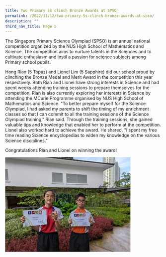 ```yaml
---
title: Two Primary 5s clinch Bronze Awards at SPSO
permalink: /2022/11/12/two-primary-5s-clinch-bronze-awards-at-spso/
description: ""
third_nav_title: Page 5
---
```

<p>The Singapore Primary Science Olympiad (SPSO) is an annual national competition organized by the NUS High School of Mathematics and Science. The competition aims to nurture talents in the Sciences and to cultivate enthusiasm and instil a passion for science subjects among Primary school pupils.</p>
<p>Hong Rian (5 Topaz) and Lionel Lim (5 Sapphire) did our school proud by clinching the Bronze Medal and Merit Award in the competition this year respectively. Both Rian and Lionel have strong interests in Science and had spent weeks attending training sessions to prepare themselves for the competition. Rian is also currently exploring her interests in Science by attending the MCurie Programme organised by NUS High School of Mathematics and Science. "To better prepare myself for the Science Olympiad, I had asked my parents to shift the timing of my enrichment classes so that I can commit to all the training sessions of the Science Olympiad training," Rian said. Through the training sessions, she gained valuable tips and knowledge that enabled her to perform at the competition. Lionel also worked hard to achieve the award. He shared, "I spent my free time reading Science encyclopedias to widen my knowledge on the various Science disciplines."</p>
<p>Congratulations Rian and Lionel on winning the award!</p>
<img style="width: 80%;" src="/images/spso.jpg">